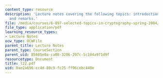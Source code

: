 ```yaml
---
content_type: resource
description: 'Lecture notes covering the following topics: introduction, goals, construction,
  and remarks.'
file: /media/courses/6-897-selected-topics-in-cryptography-spring-2004/0ae2a696cc4d80c9fc25ff96cebc440e_l22.pdf
file_type: application/pdf
learning_resource_types:
- Lecture Notes
ocw_type: OCWFile
parent_title: Lecture Notes
parent_type: CourseSection
parent_uid: 85685e0a-ca08-3206-297c-5c104a971d9f
resourcetype: Document
title: l22.pdf
uid: 0ae2a696-cc4d-80c9-fc25-ff96cebc440e
---
```

